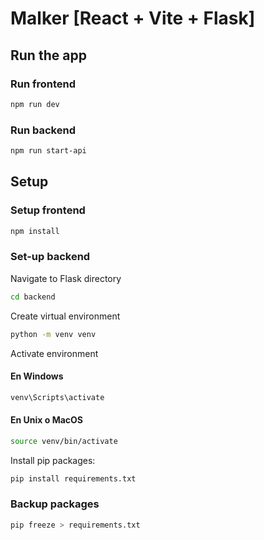 # Malker [React + Vite + Flask]

## Run the app

### Run frontend

```sh
npm run dev
```

### Run backend

```sh
npm run start-api
```

## Setup 

### Setup frontend

```sh
npm install
```

### Set-up backend

Navigate to Flask directory

```sh
cd backend
```

Create virtual environment

```sh
python -m venv venv
```

Activate environment

#### En Windows
```sh
venv\Scripts\activate
```
#### En Unix o MacOS
```sh
source venv/bin/activate
```
Install pip packages: 
```sh
pip install requirements.txt
```
### Backup packages
```sh
pip freeze > requirements.txt
```